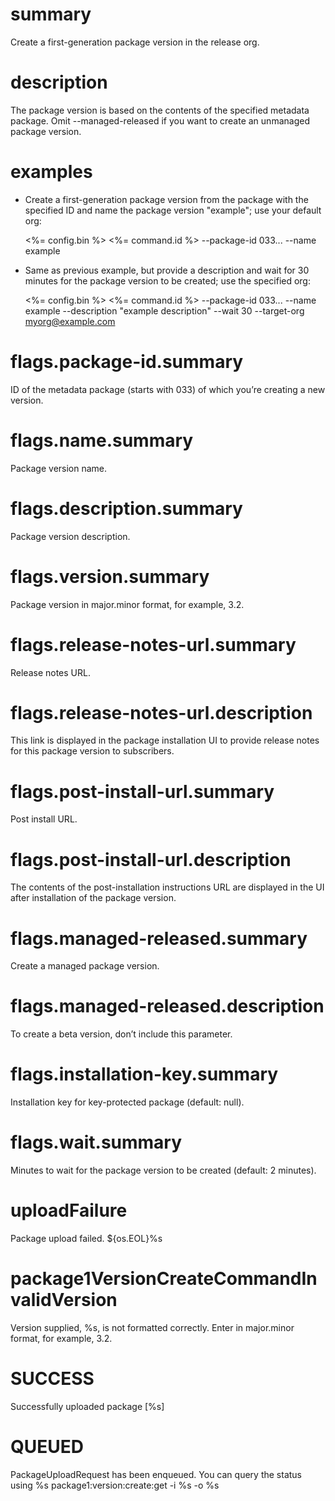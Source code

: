 # summary

Create a first-generation package version in the release org.

# description

The package version is based on the contents of the specified metadata package. Omit --managed-released if you want to create an unmanaged package version.

# examples

- Create a first-generation package version from the package with the specified ID and name the package version "example"; use your default org:

  <%= config.bin %> <%= command.id %> --package-id 033... --name example

- Same as previous example, but provide a description and wait for 30 minutes for the package version to be created; use the specified org:

  <%= config.bin %> <%= command.id %> --package-id 033... --name example --description "example description" --wait 30 --target-org myorg@example.com

# flags.package-id.summary

ID of the metadata package (starts with 033) of which you’re creating a new version.

# flags.name.summary

Package version name.

# flags.description.summary

Package version description.

# flags.version.summary

Package version in major.minor format, for example, 3.2.

# flags.release-notes-url.summary

Release notes URL.

# flags.release-notes-url.description

This link is displayed in the package installation UI to provide release notes for this package version to subscribers.

# flags.post-install-url.summary

Post install URL.

# flags.post-install-url.description

The contents of the post-installation instructions URL are displayed in the UI after installation of the package version.

# flags.managed-released.summary

Create a managed package version.

# flags.managed-released.description

To create a beta version, don’t include this parameter.

# flags.installation-key.summary

Installation key for key-protected package (default: null).

# flags.wait.summary

Minutes to wait for the package version to be created (default: 2 minutes).

# uploadFailure

Package upload failed. ${os.EOL}%s

# package1VersionCreateCommandInvalidVersion

Version supplied, %s, is not formatted correctly. Enter in major.minor format, for example, 3.2.

# SUCCESS

Successfully uploaded package [%s]

# QUEUED

PackageUploadRequest has been enqueued. You can query the status using
%s package1:version:create:get -i %s -o %s
